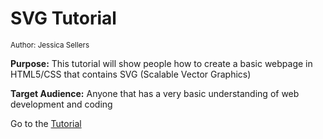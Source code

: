 # SVG Tutorial
<sup>Author: Jessica Sellers</sup>

<strong>Purpose:</strong> This tutorial will show people how to create a basic webpage in HTML5/CSS that contains SVG (Scalable Vector Graphics)

<strong>Target Audience:</strong> Anyone that has a very basic understanding of web development and coding

Go to the [Tutorial](../blob/master/Tutorial.md)
  
